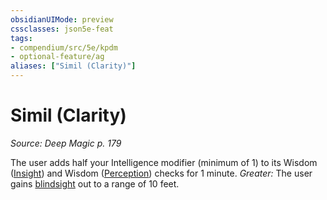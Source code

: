 ```yaml
---
obsidianUIMode: preview
cssclasses: json5e-feat
tags:
- compendium/src/5e/kpdm
- optional-feature/ag
aliases: ["Simil (Clarity)"]
---
```

# Simil (Clarity)
*Source: Deep Magic p. 179*  

The user adds half your Intelligence modifier (minimum of 1) to its Wisdom ([Insight](/compendium/rules/skills.md#Insight)) and Wisdom ([Perception](/compendium/rules/skills.md#Perception)) checks for 1 minute. *Greater:* The user gains [blindsight](/compendium/rules/senses.md#Blindsight) out to a range of 10 feet.